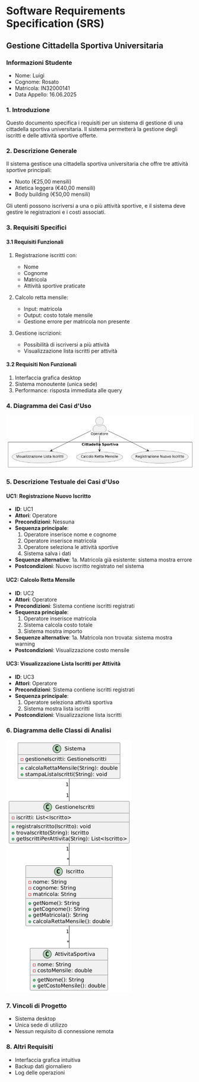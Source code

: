 # Software Requirements Specification (SRS)
## Gestione Cittadella Sportiva Universitaria

### Informazioni Studente
- Nome: Luigi
- Cognome: Rosato
- Matricola: IN32000141
- Data Appello: 16.06.2025

### 1. Introduzione
Questo documento specifica i requisiti per un sistema di gestione di una cittadella sportiva universitaria. Il sistema permetterà la gestione degli iscritti e delle attività sportive offerte.

### 2. Descrizione Generale
Il sistema gestisce una cittadella sportiva universitaria che offre tre attività sportive principali:
- Nuoto (€25,00 mensili)
- Atletica leggera (€40,00 mensili)
- Body building (€50,00 mensili)

Gli utenti possono iscriversi a una o più attività sportive, e il sistema deve gestire le registrazioni e i costi associati.

### 3. Requisiti Specifici

#### 3.1 Requisiti Funzionali
1. Registrazione iscritti con:
   - Nome
   - Cognome
   - Matricola
   - Attività sportive praticate

2. Calcolo retta mensile:
   - Input: matricola
   - Output: costo totale mensile
   - Gestione errore per matricola non presente

3. Gestione iscrizioni:
   - Possibilità di iscriversi a più attività
   - Visualizzazione lista iscritti per attività

#### 3.2 Requisiti Non Funzionali
1. Interfaccia grafica desktop
2. Sistema monoutente (unica sede)
3. Performance: risposta immediata alle query

### 4. Diagramma dei Casi d'Uso
![Diagramma dei Casi d'Uso](images/casi_duso.png)

### 5. Descrizione Testuale dei Casi d'Uso

#### UC1: Registrazione Nuovo Iscritto
- **ID**: UC1
- **Attori**: Operatore
- **Precondizioni**: Nessuna
- **Sequenza principale**:
  1. Operatore inserisce nome e cognome
  2. Operatore inserisce matricola
  3. Operatore seleziona le attività sportive
  4. Sistema salva i dati
- **Sequenze alternative**:
  1a. Matricola già esistente: sistema mostra errore
- **Postcondizioni**: Nuovo iscritto registrato nel sistema

#### UC2: Calcolo Retta Mensile
- **ID**: UC2
- **Attori**: Operatore
- **Precondizioni**: Sistema contiene iscritti registrati
- **Sequenza principale**:
  1. Operatore inserisce matricola
  2. Sistema calcola costo totale
  3. Sistema mostra importo
- **Sequenze alternative**:
  1a. Matricola non trovata: sistema mostra warning
- **Postcondizioni**: Visualizzazione costo mensile

#### UC3: Visualizzazione Lista Iscritti per Attività
- **ID**: UC3
- **Attori**: Operatore
- **Precondizioni**: Sistema contiene iscritti registrati
- **Sequenza principale**:
  1. Operatore seleziona attività sportiva
  2. Sistema mostra lista iscritti
- **Postcondizioni**: Visualizzazione lista iscritti

### 6. Diagramma delle Classi di Analisi
![Diagramma delle Classi](images/classi.png)

### 7. Vincoli di Progetto
- Sistema desktop
- Unica sede di utilizzo
- Nessun requisito di connessione remota

### 8. Altri Requisiti
- Interfaccia grafica intuitiva
- Backup dati giornaliero
- Log delle operazioni 